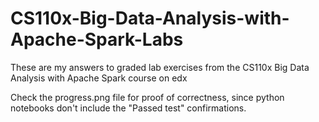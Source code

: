 # CS110x-Big-Data-Analysis-with-Apache-Spark-Labs

These are my answers to graded lab exercises from the CS110x Big Data Analysis with Apache Spark course on edx


Check the progress.png file for proof of correctness, 
since python notebooks don't include the "Passed test" confirmations.
